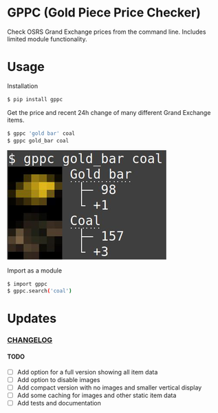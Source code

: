 # GPPC (Gold Piece Price Checker) 

Check OSRS Grand Exchange prices from the command line. 
Includes limited module functionality.

# Usage

Installation

```bash
$ pip install gppc
```
Get the price and recent 24h change of many different Grand Exchange items.

```bash
$ gppc 'gold bar' coal
$ gppc gold_bar coal
```
![Image](https://raw.githubusercontent.com/moxxos/gppc/main/gppc_example.jpg)

Import as a module

```bash
$ import gppc
$ gppc.search('coal')
```

# Updates

### [CHANGELOG](https://github.com/moxxos/gppc/blob/main/README.md)

#### TODO
- [ ] Add option for a full version showing all item data
- [ ] Add option to disable images
- [ ] Add compact version with no images and smaller vertical display
- [ ] Add some caching for images and other static item data
- [ ] Add tests and documentation